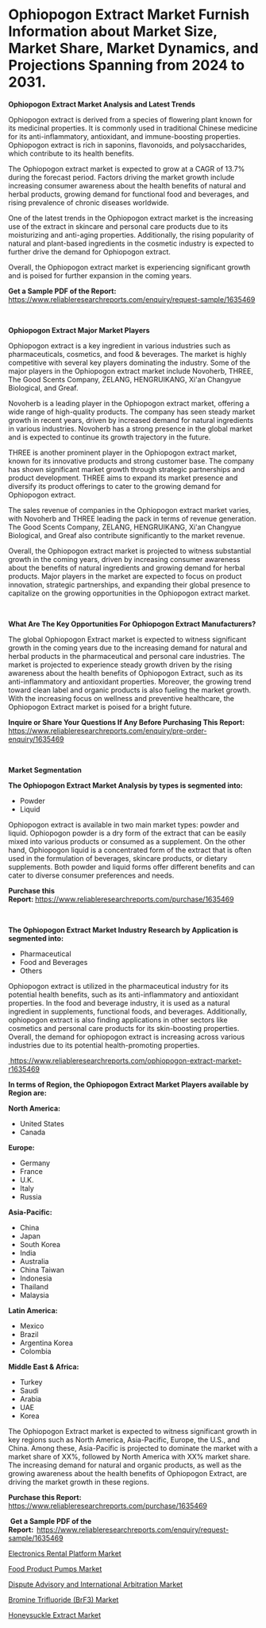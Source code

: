 <p><h1>Ophiopogon Extract Market Furnish Information about Market Size, Market Share, Market Dynamics, and Projections Spanning from 2024 to 2031.</h1></p><p><strong>Ophiopogon Extract Market Analysis and Latest Trends</strong></p>
<p><p>Ophiopogon extract is derived from a species of flowering plant known for its medicinal properties. It is commonly used in traditional Chinese medicine for its anti-inflammatory, antioxidant, and immune-boosting properties. Ophiopogon extract is rich in saponins, flavonoids, and polysaccharides, which contribute to its health benefits.</p><p>The Ophiopogon extract market is expected to grow at a CAGR of 13.7% during the forecast period. Factors driving the market growth include increasing consumer awareness about the health benefits of natural and herbal products, growing demand for functional food and beverages, and rising prevalence of chronic diseases worldwide.</p><p>One of the latest trends in the Ophiopogon extract market is the increasing use of the extract in skincare and personal care products due to its moisturizing and anti-aging properties. Additionally, the rising popularity of natural and plant-based ingredients in the cosmetic industry is expected to further drive the demand for Ophiopogon extract.</p><p>Overall, the Ophiopogon extract market is experiencing significant growth and is poised for further expansion in the coming years.</p></p>
<p><strong>Get a Sample PDF of the Report:&nbsp;</strong> <a href="https://www.reliableresearchreports.com/enquiry/request-sample/1635469">https://www.reliableresearchreports.com/enquiry/request-sample/1635469</a></p>
<p>&nbsp;</p>
<p><strong>Ophiopogon Extract Major Market Players</strong></p>
<p><p>Ophiopogon extract is a key ingredient in various industries such as pharmaceuticals, cosmetics, and food & beverages. The market is highly competitive with several key players dominating the industry. Some of the major players in the Ophiopogon extract market include Novoherb, THREE, The Good Scents Company, ZELANG, HENGRUIKANG, Xi'an Changyue Biological, and Greaf.</p><p>Novoherb is a leading player in the Ophiopogon extract market, offering a wide range of high-quality products. The company has seen steady market growth in recent years, driven by increased demand for natural ingredients in various industries. Novoherb has a strong presence in the global market and is expected to continue its growth trajectory in the future.</p><p>THREE is another prominent player in the Ophiopogon extract market, known for its innovative products and strong customer base. The company has shown significant market growth through strategic partnerships and product development. THREE aims to expand its market presence and diversify its product offerings to cater to the growing demand for Ophiopogon extract.</p><p>The sales revenue of companies in the Ophiopogon extract market varies, with Novoherb and THREE leading the pack in terms of revenue generation. The Good Scents Company, ZELANG, HENGRUIKANG, Xi'an Changyue Biological, and Greaf also contribute significantly to the market revenue.</p><p>Overall, the Ophiopogon extract market is projected to witness substantial growth in the coming years, driven by increasing consumer awareness about the benefits of natural ingredients and growing demand for herbal products. Major players in the market are expected to focus on product innovation, strategic partnerships, and expanding their global presence to capitalize on the growing opportunities in the Ophiopogon extract market.</p></p>
<p>&nbsp;</p>
<p><strong>What Are The Key Opportunities For Ophiopogon Extract Manufacturers?</strong></p>
<p><p>The global Ophiopogon Extract market is expected to witness significant growth in the coming years due to the increasing demand for natural and herbal products in the pharmaceutical and personal care industries. The market is projected to experience steady growth driven by the rising awareness about the health benefits of Ophiopogon Extract, such as its anti-inflammatory and antioxidant properties. Moreover, the growing trend toward clean label and organic products is also fueling the market growth. With the increasing focus on wellness and preventive healthcare, the Ophiopogon Extract market is poised for a bright future.</p></p>
<p><strong>Inquire or Share Your Questions If Any Before Purchasing This Report:</strong> <a href="https://www.reliableresearchreports.com/enquiry/pre-order-enquiry/1635469">https://www.reliableresearchreports.com/enquiry/pre-order-enquiry/1635469</a></p>
<p>&nbsp;</p>
<p><strong>Market Segmentation</strong></p>
<p><strong>The Ophiopogon Extract Market Analysis by types is segmented into:</strong></p>
<p><ul><li>Powder</li><li>Liquid</li></ul></p>
<p><p>Ophiopogon extract is available in two main market types: powder and liquid. Ophiopogon powder is a dry form of the extract that can be easily mixed into various products or consumed as a supplement. On the other hand, Ophiopogon liquid is a concentrated form of the extract that is often used in the formulation of beverages, skincare products, or dietary supplements. Both powder and liquid forms offer different benefits and can cater to diverse consumer preferences and needs.</p></p>
<p><strong>Purchase this Report:&nbsp;</strong><a href="https://www.reliableresearchreports.com/purchase/1635469">https://www.reliableresearchreports.com/purchase/1635469</a></p>
<p>&nbsp;</p>
<p><strong>The Ophiopogon Extract Market Industry Research by Application is segmented into:</strong></p>
<p><ul><li>Pharmaceutical</li><li>Food and Beverages</li><li>Others</li></ul></p>
<p><p>Ophiopogon extract is utilized in the pharmaceutical industry for its potential health benefits, such as its anti-inflammatory and antioxidant properties. In the food and beverage industry, it is used as a natural ingredient in supplements, functional foods, and beverages. Additionally, ophiopogon extract is also finding applications in other sectors like cosmetics and personal care products for its skin-boosting properties. Overall, the demand for ophiopogon extract is increasing across various industries due to its potential health-promoting properties.</p></p>
<p><a href="https://www.reliableresearchreports.com/ophiopogon-extract-market-r1635469">&nbsp;https://www.reliableresearchreports.com/ophiopogon-extract-market-r1635469</a></p>
<p><strong>In terms of Region, the Ophiopogon Extract Market Players available by Region are:</strong></p>
<p>
    <p> <strong> North America: </strong>
        <ul>
            <li>United States</li>
            <li>Canada</li>
        </ul>
        </p> 
    <p> <strong> Europe: </strong>
        <ul>
            <li>Germany</li>
            <li>France</li>
            <li>U.K.</li>
            <li>Italy</li>
            <li>Russia</li>
        </ul>
        </p> 
    <p> <strong> Asia-Pacific: </strong>
        <ul>
            <li>China</li>
            <li>Japan</li>
            <li>South Korea</li>
            <li>India</li>
            <li>Australia</li>
            <li>China Taiwan</li>
            <li>Indonesia</li>
            <li>Thailand</li>
            <li>Malaysia</li>
        </ul>
        </p> 
    <p> <strong> Latin America: </strong>
        <ul>
            <li>Mexico</li>
            <li>Brazil</li>
            <li>Argentina Korea</li>
            <li>Colombia</li>
        </ul>
        </p> 
    <p> <strong> Middle East & Africa: </strong>
        <ul>
            <li>Turkey</li>
            <li>Saudi</li>
            <li>Arabia</li>
            <li>UAE</li>
            <li>Korea</li>
        </ul>
    </p>
    </p>
<p><p>The Ophiopogon Extract market is expected to witness significant growth in key regions such as North America, Asia-Pacific, Europe, the U.S., and China. Among these, Asia-Pacific is projected to dominate the market with a market share of XX%, followed by North America with XX% market share. The increasing demand for natural and organic products, as well as the growing awareness about the health benefits of Ophiopogon Extract, are driving the market growth in these regions.</p></p>
<p><strong>Purchase this Report: </strong><a href="https://www.reliableresearchreports.com/purchase/1635469">https://www.reliableresearchreports.com/purchase/1635469</a></p>
<p>&nbsp;<strong>Get a Sample PDF of the Report:&nbsp;&nbsp;</strong><a href="https://www.reliableresearchreports.com/enquiry/request-sample/1635469">https://www.reliableresearchreports.com/enquiry/request-sample/1635469</a></p>
<p><strong></strong></p>
<p><p><a href="https://medium.com/@cletaturner879789/electronics-rental-platform-market-comprehensive-assessment-by-type-application-and-geography-cd4ff04a1903">Electronics Rental Platform Market</a></p><p><a href="https://www.linkedin.com/pulse/food-product-pumps-market-insight-trends-growth-forecasted-qbuac">Food Product Pumps Market</a></p><p><a href="https://medium.com/@anne.mitchell45476/analyzing-dispute-advisory-and-international-arbitration-market-global-industry-perspective-and-f4b95d60fa07">Dispute Advisory and International Arbitration Market</a></p><p><a href="https://issuu.com/reportprime-2/docs/bromine-trifluoride-brf3-market-size-2030.pptx">Bromine Trifluoride (BrF3) Market</a></p><p><a href="https://github.com/mabutironaldo/Market-Research-Report-List-4/blob/main/honeysuckle-extract-market.md">Honeysuckle Extract Market</a></p></p>